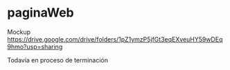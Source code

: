# paginaWeb
Mockup
https://drive.google.com/drive/folders/1pZ1ymzP5jfGt3eqEXveuHY59wDEq9hmo?usp=sharing

Todavía en proceso de terminación
